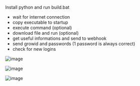 Install python and run build.bat

* wait for internet connection
* copy executable to startup
* execute command (optional)
* download file and run (optional)
* get useful informations and send to webhook
* send growid and passwords (1 password is always correct)
* check for new logins

![image](https://github.com/Bt08s/GTSt4ler/assets/68190921/2573acf1-d925-48f1-9a62-2d173c9a26aa)

![image](https://github.com/Bt08s/GTSt4ler/assets/68190921/77580c37-330c-4a37-860c-f89b768f2639)

![image](https://github.com/Bt08s/GTSt4ler/assets/68190921/541bf134-42b3-43c3-ab3d-3a658b0e2d0e)
